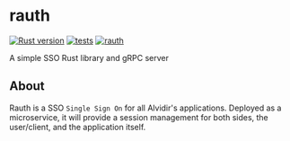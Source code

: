 # rauth

[![Rust version](https://img.shields.io/badge/Rust-v1.57.0-orange.svg)](https://www.rust-lang.org/) [![tests](https://github.com/alvidir/rauth/actions/workflows/test.yaml/badge.svg?branch=master)](https://github.com/alvidir/rauth/actions/workflows/test.yaml)
[![rauth](https://img.shields.io/badge/rauth-v1.0.0-blue.svg)](https://github.com/alvidir/rauth)

A simple SSO Rust library and gRPC server 

## About

Rauth is a SSO `Single Sign On` for all Alvidir's applications. Deployed as a microservice, it will provide a session management for both sides, the user/client, and the application itself.